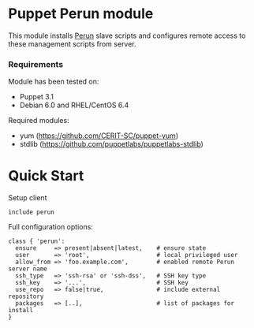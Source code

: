 # Puppet Perun module

This module installs [Perun](http://perun.metacentrum.cz/) slave
scripts and configures remote access to these management scripts
from server.

### Requirements

Module has been tested on:

* Puppet 3.1
* Debian 6.0 and RHEL/CentOS 6.4

Required modules:

* yum (https://github.com/CERIT-SC/puppet-yum)
* stdlib (https://github.com/puppetlabs/puppetlabs-stdlib)

# Quick Start

Setup client

    include perun

Full configuration options:

    class { 'perun':
      ensure     => present|absent|latest,    # ensure state
	  user       => 'root',                   # local privileged user
	  allow_from => 'foo.example.com',        # enabled remote Perun server name
	  ssh_type   => 'ssh-rsa' or 'ssh-dss',   # SSH key type
	  ssh_key    => '...',                    # SSH key
	  use_repo   => false|true,               # include external repository
	  packages   => [..],                     # list of packages for install
	}
